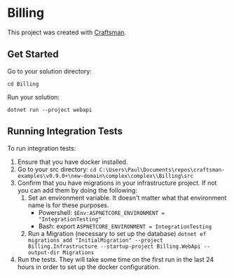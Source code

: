 # Billing

This project was created with [Craftsman](https://github.com/pdevito3/craftsman).

## Get Started

Go to your solution directory:

```shell
cd Billing
```

Run your solution:

```shell
dotnet run --project webapi
```

## Running Integration Tests
To run integration tests:

1. Ensure that you have docker installed.
2. Go to your src directory: `cd C:\Users\Paul\Documents\repos\craftsman-examples\v0.9.0+\new-domain\complex\complex\\Billing\src`
3. Confirm that you have migrations in your infrastructure project. If not you can add them by doing the following:
    1. Set an environment variable. It doesn't matter what that environment name is for these purposes.
        - Powershell: `$Env:ASPNETCORE_ENVIRONMENT = "IntegrationTesting"`
        - Bash: export `ASPNETCORE_ENVIRONMENT = IntegrationTesting`
    2. Run a Migration (necessary to set up the database) `dotnet ef migrations add "InitialMigration" --project Billing.Infrastructure --startup-project Billing.WebApi --output-dir Migrations`
4. Run the tests. They will take some time on the first run in the last 24 hours in order to set up the docker configuration.
